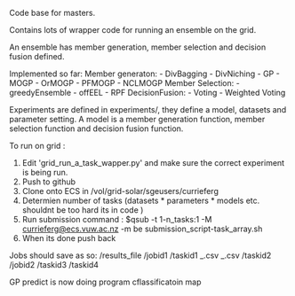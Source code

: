 Code base for masters. 

Contains lots of wrapper code for running an ensemble on the grid.

An ensemble has member generation, member selection and decision fusion defined. 

Implemented so far:
Member generaton:
    - DivBagging
    - DivNiching
    - GP
    - MOGP
    - OrMOGP
    - PFMOGP
    - NCLMOGP
Member Selection:
    - greedyEnsemble
    - offEEL
    - RPF
DecisionFusion:
    - Voting
    - Weighted Voting


Experiments are defined in experiments/, they define a model, datasets and parameter setting.
A model is a member generation function, member selection function and decision fusion function. 

To run on grid : 
 1. Edit 'grid_run_a_task_wapper.py' and make sure the correct experiment is being run.
 2. Push to github
 3. Clone onto ECS in /vol/grid-solar/sgeusers/currieferg
 4. Determien number of tasks (datasets * parameters * models etc. shouldnt be too hard its in code )
 5. Run submission command : $qsub -t 1-n_tasks:1 -M currieferg@ecs.vuw.ac.nz -m be submission_script-task_array.sh 
 6. When its done push back


Jobs should save as so:
/results_file
    /jobid1
        /taskid1
            _.csv
            _.csv
        /taskid2
    /jobid2
        /taskid3
        /taskid4


GP predict is now doing program cflassificatoin map